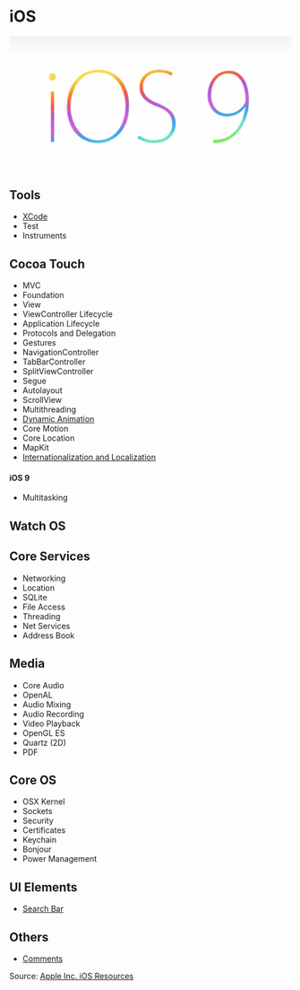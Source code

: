 # iOS
![iOS 9](/Images/iOS9Banner.jpg)

## Tools
* [XCode](/XCode.md)
* Test
* Instruments

## Cocoa Touch
* MVC
* Foundation
* View
* ViewController Lifecycle
* Application Lifecycle
* Protocols and Delegation
* Gestures
* NavigationController
* TabBarController
* SplitViewController
* Segue
* Autolayout
* ScrollView
* Multithreading
* [Dynamic Animation](/DynamicAnimation.md)
* Core Motion
* Core Location
* MapKit
* [Internationalization and Localization](/InternationalizationAndLocalization.md)

#### iOS 9
* Multitasking

## Watch OS

## Core Services
* Networking
* Location
* SQLite
* File Access
* Threading
* Net Services
* Address Book

## Media
* Core Audio
* OpenAL
* Audio Mixing
* Audio Recording
* Video Playback
* OpenGL ES
* Quartz (2D)
* PDF

## Core OS
* OSX Kernel
* Sockets
* Security
* Certificates
* Keychain
* Bonjour
* Power Management

## UI Elements
* [Search Bar](SwiftProjects/TableAndSearch)

## Others
* [Comments](/Comments.md)

Source: [Apple Inc. iOS Resources](https://developer.apple.com/library/ios/documentation/Miscellaneous/Conceptual/iPhoneOSTechOverview/Introduction/Introduction.html#//apple_ref/doc/uid/TP40007898-CH1-SW1)
